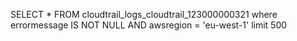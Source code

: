 SELECT * FROM cloudtrail_logs_cloudtrail_123000000321 where errormessage IS NOT NULL AND awsregion = 'eu-west-1' limit 500
